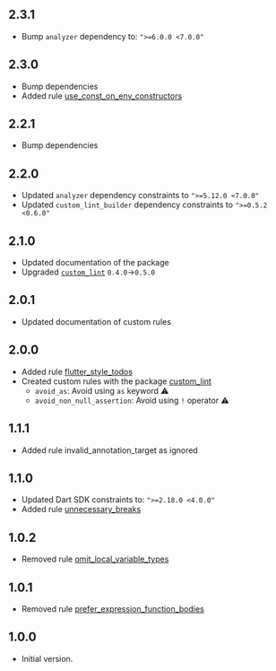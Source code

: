 ## 2.3.1

* Bump `analyzer` dependency to: `">=6.0.0 <7.0.0"`

## 2.3.0

* Bump dependencies
* Added rule [use_const_on_env_constructors](https://github.com/Floating-Dartists/fd_lints/blob/main/doc/use_const_on_env_constructors.md)

## 2.2.1

* Bump dependencies

## 2.2.0

* Updated `analyzer` dependency constraints to `">=5.12.0 <7.0.0"`
* Updated `custom_lint_builder` dependency constraints to `">=0.5.2 <0.6.0"`

## 2.1.0

* Updated documentation of the package
* Upgraded [`custom_lint`][custom_lint] `0.4.0`->`0.5.0`

## 2.0.1

* Updated documentation of custom rules

## 2.0.0

* Added rule [flutter_style_todos](https://dart-lang.github.io/linter/lints/flutter_style_todos.html)
* Created custom rules with the package [custom_lint][custom_lint]
    * `avoid_as`: Avoid using `as` keyword :warning:
    * `avoid_non_null_assertion`: Avoid using `!` operator :warning:

## 1.1.1

* Added rule invalid_annotation_target as ignored

## 1.1.0

* Updated Dart SDK constraints to: `">=2.18.0 <4.0.0"`
* Added rule [unnecessary_breaks](https://dart-lang.github.io/linter/lints/unnecessary_breaks.html)

## 1.0.2

* Removed rule [omit_local_variable_types](https://dart-lang.github.io/linter/lints/omit_local_variable_types.html)

## 1.0.1

* Removed rule [prefer_expression_function_bodies](https://dart-lang.github.io/linter/lints/prefer_expression_function_bodies.html)

## 1.0.0

* Initial version.

[custom_lint]: https://pub.dev/packages/custom_lint